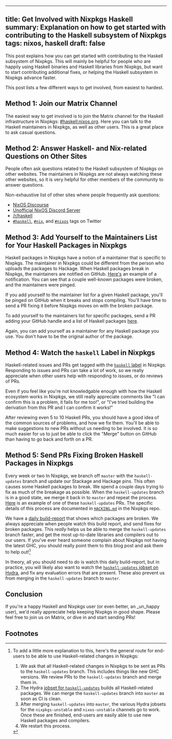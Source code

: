 ------------------------------------------------------
title: Get Involved with Nixpkgs Haskell
summary: Explanation on how to get started with contributing to the Haskell subsystem of Nixpkgs
tags: nixos, haskell
draft: false
------------------------------------------------------

This post explains how you can get started with contributing to the Haskell
subsystem of Nixpkgs.  This will mainly be helpful for people who are happily
using Haskell binaries and Haskell libraries from Nixpkgs, but want to start
contributing additional fixes, or helping the Haskell subsystem in Nixpkgs
advance faster.

This post lists a few different ways to get involved, from easiest to hardest.

## Method 1: Join our Matrix Channel

The easiest way to get involved is to join the Matrix channel for the Haskell
infrastructure in Nixpkgs:
[#haskell:nixos.org](https://matrix.to/#/#haskell:nixos.org).  Here you can talk
to the Haskell maintainers in Nixpkgs, as well as other users.  This is a great place
to ask casual questions.

## Method 2: Answer Haskell- and Nix-related Questions on Other Sites

People often ask questions related to the Haskell subsystem of Nixpkgs on other
websites. The maintainers in Nixpkgs are not always watching these other
websites, so it is very helpful for other members of the community to answer
questions.

Non-exhaustive list of other sites where people frequently ask questions:

- [NixOS Discourse](https://discourse.nixos.org/)
- [Unofficial NixOS Discord Server](https://discord.com/invite/RbvHtGa)
- [/r/haskell](https://www.reddit.com/r/haskell)
- [`#haskell`](https://twitter.com/hashtag/haskell),
    [`#nix`](https://twitter.com/hashtag/nix), and
    [`#nixos`](https://twitter.com/hashtag/nixos) tags on Twitter

## Method 3: Add Yourself to the Maintainers List for Your Haskell Packages in Nixpkgs

Haskell packages in Nixpkgs have a notion of a maintainer that is specific to
Nixpkgs.  The maintainer in Nixpkgs could be different from the person who
uploads the packages to Hackage.  When Haskell packages break in Nixpkgs, the
maintainers are notified on GitHub.
[Here's](https://github.com/NixOS/nixpkgs/pull/199424#issuecomment-1305869454)
an example of a notification.  You can see that a couple well-known packages
were broken, and the maintainers were pinged.

If you add yourself to the maintainer list for a given Haskell package, you'll
be pinged on GitHub when it breaks and stops compiling.  You'll have time to
send a PR fixing it before Nixpkgs moves on with the broken package.

To add yourself to the maintainers list for specific packages, send a PR
adding your GitHub handle and a list of Haskell packages
[here](https://github.com/NixOS/nixpkgs/blob/3e1a3aa9392fd2be39717eb1ea2a08253d1ba3fd/pkgs/development/haskell-modules/configuration-hackage2nix/main.yaml#L166).

Again, you can add yourself as a maintainer for any Haskell package you use.
You don't have to be the original author of the package.

## Method 4: Watch the `haskell` Label in Nixpkgs

Haskell-related issues and PRs get tagged with the [`haskell`
label](https://github.com/NixOS/nixpkgs/labels/6.topic%3A%20haskell) in
Nixpkgs.  Responding to issues and PRs can take a lot of work, so we
really appreciate when other users help with responding to issues, or do
reviews of PRs.

Even if you feel like you're not knowledgable enough with how the Haskell ecosystem
works in Nixpkgs, we still really appreciate comments like "I can confirm
this is a problem, it fails for me too!", or "I've tried building the
derivation from this PR and I can confirm it works!"

After reviewing even 5 to 10 Haskell PRs, you should have a good idea of the
common sources of problems, and how we fix them.  You'll be able to make
suggestions to new PRs without us needing to be involved. It is so much easier
for us to just be able to click the "Merge" button on GitHub than having to go
back and forth on a PR.

## Method 5: Send PRs Fixing Broken Haskell Packages in Nixpkgs

Every week or two In Nixpkgs, we branch off `master` with the
`haskell-updates` branch and update our Stackage and Hackage pins. This often
causes some Haskell packages to break.  We spend a couple days trying to fix as
much of the breakage as possible.  When the `haskell-updates` branch is in a
good state, we merge it back in to `master` and repeat the process.
[Here](https://github.com/NixOS/nixpkgs/pull/199424) is an example of one of
these `haskell-updates` PRs. The specific details of this process are
documented in
[`HACKING.md`](https://github.com/NixOS/nixpkgs/blob/b457130e8a21608675ddf12c7d85227b22a27112/pkgs/development/haskell-modules/HACKING.md)
in the Nixpkgs repo.

We have a [daily
build-report](https://github.com/cdepillabout/nix-haskell-updates-status) that
shows which packages are broken.  We always appreciate when people watch this
build report, and send fixes for broken packages.  This _really_ helps us be
able to merge the `haskell-updates` branch faster, and get the most up-to-date
libraries and compilers out to our users.  If you've ever heard someone
complain about Nixpkgs not having the latest GHC, you should really point them
to this blog post and ask them to help out![^1]

In theory, all you should need to do is watch this daily build-report, but in
practice, you will likely also want to watch the [`haskell-updates` jobset on
Hydra](https://hydra.nixos.org/jobset/nixpkgs/haskell-updates#tabs-errors), and
fix any evaluation errors that are present.  These also prevent us from merging
in the `haskell-updates` branch to `master`.

## Conclusion

If you're a happy Haskell and Nixpkgs user (or even better, an _un_happy user),
we'd really appreciate help keeping Nixpkgs in good shape.  Please feel free to
join us on Matrix, or dive in and start sending PRs!

## Footnotes

[^1]: To add a little more explanation to this, here's the general route for
    end-users to be able to use Haskell-related changes in Nixpkgs:

    1. We ask that all Haskell-related changes in Nixpkgs to be sent as PRs to the
        `haskell-updates` branch. This includes things like new GHC versions.
        We review PRs to the `haskell-updates` branch and merge them in.
    1. The Hydra [jobset for `haskell-updates`](https://hydra.nixos.org/jobset/nixpkgs/haskell-updates)
        builds all Haskell-related packages.  We can merge the
        `haskell-updates` branch into `master` as soon as CI is clean.
    1. After merging `haskell-updates` into `master`, the various Hydra jobsets for
        the `nixpkgs-unstable` and `nixos-unstable` channels go to work.  Once
        these are finished, end-users are easily able to use new
        Haskell packages and compilers.
    1. We restart this process.
